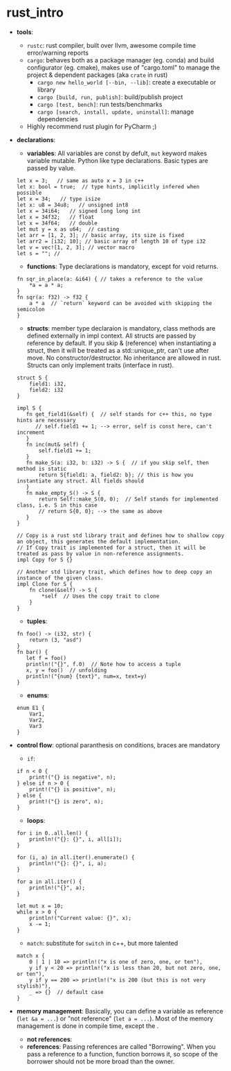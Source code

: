 # rust_intro

- **tools**:
    - `rustc`: rust compiler, built over llvm, awesome compile time error/warning reports
    - `cargo`: behaves both as a package manager (eg. conda) and build configurator (eg. cmake), makes use of "cargo.toml" to manage the project & dependent packages (aka `crate` in rust)
        - `cargo new hello_world [--bin, --lib]`: create a executable or library
        - `cargo [build, run, publish]`: build/publish project
        - `cargo [test, bench]`: run tests/benchmarks
        - `cargo [search, install, update, uninstall]`: manage dependencies
    - Highly recommend rust plugin for PyCharm ;)
- **declarations**:
    - **variables**: All variables are const by defult, `mut` keyword makes variable mutable. Python like type declarations. Basic types are passed by value.
    ```
    let x = 3;   // same as auto x = 3 in c++
    let x: bool = true;  // type hints, implicitly infered when possible
    let x = 34;   // type isize
    let x: u8 = 34u8;   // unsigned int8
    let x = 34i64;   // signed long long int
    let x = 34f32;   // float
    let x = 34f64;   // double
    let mut y = x as u64;  // casting
    let arr = [1, 2, 3]; // basic array, its size is fixed
    let arr2 = [i32; 10]; // basic array of length 10 of type i32
    let v = vec![1, 2, 3]; // vector macro
    let s = ""; //
    ```
    
    - **functions**: Type declarations is mandatory, except for void returns. 
    ```
    fn sqr_in_place(a: &i64) { // takes a reference to the value
        *a = a * a;
    }
    fn sqr(a: f32) -> f32 {
        a * a  // `return` keyword can be avoided with skipping the semicolon
    }
    ```
    
    - **structs**: 
    member type declaraion is mandatory, class methods are defined externally in impl context.
    All structs are passed by reference by default. If you skip & (reference) when instantiating a struct, then it will be treated as a std::unique_ptr, can't use after move. No constructor/destructor.
    No inheritance are allowed in rust. Structs can only implement traits (interface in rust).
    ```
    struct S {
        field1: i32,
        field2: i32
    }
    
    impl S {
       fn get_field1(&self) {  // self stands for c++ this, no type hints are necessary
          // self.field1 += 1; --> error, self is const here, can't increment
       }
       fn inc(mut& self) { 
           self.field1 += 1;
       }
       fn make_S(a: i32, b: i32) -> S {  // if you skip self, then method is static
           return S{field1: a, field2: b}; // this is how you instantiate any struct. All fields should 
       }
       fn make_empty_S() -> S {
           return Self::make_S(0, 0);  // Self stands for implemented class, i.e. S in this case
           // return S{0, 0}; --> the same as above
       }
    }
    
    // Copy is a rust std library trait and defines how to shallow copy an object, this generates the default implementation.
    // If Copy trait is implemented for a struct, then it will be treated as pass by value in non-reference assignments.
    impl Copy for S {}
    
    // Another std library trait, which defines how to deep copy an instance of the given class.
    impl Clone for S { 
        fn clone(&self) -> S {
            *self  // Uses the copy trait to clone
        }
    }
    
    ```
    - **tuples**:
    ```
    fn foo() -> (i32, str) {
        return (3, "asd")
    }
    fn bar() {
       let f = foo()
       println!("{}", f.0)  // Note how to access a tuple
       x, y = foo()  // unfolding
       println!("{num} {text}", num=x, text=y)
    }
    ```
    
    - **enums**:
    ```
    enum E1 {
        Var1,
        Var2,
        Var3
    }
    ```
    
- **control flow**: optional paranthesis on conditions, braces are mandatory
    - `if`: 
    ```
    if n < 0 {
        print!("{} is negative", n);
    } else if n > 0 {
        print!("{} is positive", n);
    } else {
        print!("{} is zero", n);
    } 
    ```

    - **loops**:
    ```
    for i in 0..all.len() {
        println!("{}: {}", i, all[i]);
    }
    ```
    ```
    for (i, a) in all.iter().enumerate() {
        println!("{}: {}", i, a);
    }
    ```
    ```
    for a in all.iter() {
        println!("{}", a);
    }
    ```
    ```
    let mut x = 10;
    while x > 0 {
        println!("Current value: {}", x);
        x -= 1;
    }
    ```
    
    - `match`: substitute for `switch` in c++, but more talented
    ```
    match x {
        0 | 1 | 10 => println!("x is one of zero, one, or ten"),
        y if y < 20 => println!("x is less than 20, but not zero, one, or ten"),
        y if y == 200 => println!("x is 200 (but this is not very stylish)"),
        _ => {}  // default case
    }
    ```
    
- **memory management**:
    Basically, you can define a variable as reference (`let &a = ...`) or "not reference" (`let a = ...`). Most of the memory management is done in compile time, except the .
    - **not references**: 
    - **references**: Passing references are called "Borrowing". When you pass a reference to a function, function borrows it, so scope of the borrower should not be more broad than the owner. 
